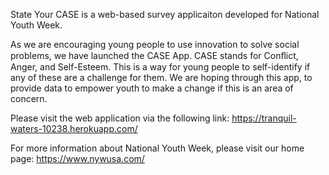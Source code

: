 State Your CASE is a web-based survey applicaiton developed for National Youth Week.

As we are encouraging young people to use innovation to solve social problems, we have launched the CASE App. CASE stands for Conﬂict, Anger, and Self-Esteem. This is a way for young people to self-identify if any of these are a challenge for them. We are hoping through this app, to provide data to empower youth to make a change if this is an area of concern.

Please visit the web application via the following link:
https://tranquil-waters-10238.herokuapp.com/

For more information about National Youth Week, please visit our home page: https://www.nywusa.com/
